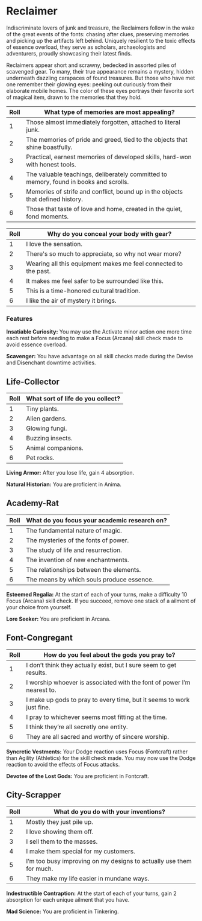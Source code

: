 # Reclaimer

Indiscriminate lovers of junk and treasure, the Reclaimers follow in the wake of the great events of the fonts: chasing after clues, preserving memories and picking up the artifacts left behind.
Uniquely resilient to the toxic effects of essence overload, they serve as scholars, archaeologists and adventurers, proudly showcasing their latest finds.

Reclaimers appear short and scrawny, bedecked in assorted piles of scavenged gear. To many, their true appearance remains a mystery, hidden underneath dazzling carapaces of found treasures.
But those who have met one remember their glowing eyes: peeking out curiously from their elaborate mobile homes.
The color of these eyes portrays their favorite sort of magical item, drawn to the memories that they hold.

<div class="side-panel">

| Roll | What type of memories are most appealing?                                             |
| ---- | ------------------------------------------------------------------------------------- |
| 1    | Those almost immediately forgotten, attached to literal junk.                         |
| 2    | The memories of pride and greed, tied to the objects that shine boastfully.           |
| 3    | Practical, earnest memories of developed skills, hard-won with honest tools.          |
| 4    | The valuable teachings, deliberately committed to memory, found in books and scrolls. |
| 5    | Memories of strife and conflict, bound up in the objects that defined history.        |
| 6    | Those that taste of love and home, created in the quiet, fond moments.                |

| Roll | Why do you conceal your body with gear?                         |
| ---- | --------------------------------------------------------------- |
| 1    | I love the sensation.                                           |
| 2    | There's so much to appreciate, so why not wear more?            |
| 3    | Wearing all this equipment makes me feel connected to the past. |
| 4    | It makes me feel safer to be surrounded like this.              |
| 5    | This is a time-honored cultural tradition.                      |
| 6    | I like the air of mystery it brings.                            |

</div>

### Features 

**Insatiable Curiosity:** You may use the Activate minor action one more time each rest before needing to make a Focus (Arcana) skill check made to avoid essence overload.

**Scavenger:** You have advantage on all skill checks made during the Devise and Disenchant downtime activities.

## Life-Collector

| Roll | What sort of life do you collect? |
| ---- | --------------------------------- |
| 1    | Tiny plants.                      |
| 2    | Alien gardens.                    |
| 3    | Glowing fungi.                    |
| 4    | Buzzing insects.                  |
| 5    | Animal companions.                |
| 6    | Pet rocks.                        |

**Living Armor:** After you lose life, gain 4 absorption.

**Natural Historian:** You are proficient in Anima.

## Academy-Rat

| Roll | What do you focus your academic research on? |
| ---- | -------------------------------------------- |
| 1    | The fundamental nature of magic.             |
| 2    | The mysteries of the fonts of power.         |
| 3    | The study of life and resurrection.          |
| 4    | The invention of new enchantments.           |
| 5    | The relationships between the elements.      |
| 6    | The means by which souls produce essence.    |

**Esteemed Regalia:** At the start of each of your turns, make a difficulty 10 Focus (Arcana) skill check. If you succeed, remove one stack of a ailment of your choice from yourself.

**Lore Seeker:** You are proficient in Arcana.

## Font-Congregant

| Roll | How do you feel about the gods you pray to?                            |
| ---- | ---------------------------------------------------------------------- |
| 1    | I don’t think they actually exist, but I sure seem to get results.     |
| 2    | I worship whoever is associated with the font of power I’m nearest to. |
| 3    | I make up gods to pray to every time, but it seems to work just fine.  |
| 4    | I pray to whichever seems most fitting at the time.                    |
| 5    | I think they’re all secretly one entity.                               |
| 6    | They are all sacred and worthy of sincere worship.                     |

**Syncretic Vestments:** Your Dodge reaction uses Focus (Fontcraft) rather than Agility (Athletics) for the skill check made. You may now use the Dodge reaction to avoid the effects of Focus attacks.

**Devotee of the Lost Gods:** You are proficient in Fontcraft.

## City-Scrapper

| Roll | What do you do with your inventions?                                |
| ---- | ------------------------------------------------------------------- |
| 1    | Mostly they just pile up.                                           |
| 2    | I love showing them off.                                            |
| 3    | I sell them to the masses.                                          |
| 4    | I make them special for my customers.                               |
| 5    | I’m too busy improving on my designs to actually use them for much. |
| 6    | They make my life easier in mundane ways.                           |

**Indestructible Contraption:** At the start of each of your turns, gain 2 absorption for each unique ailment that you have.

**Mad Science:** You are proficient in Tinkering.
